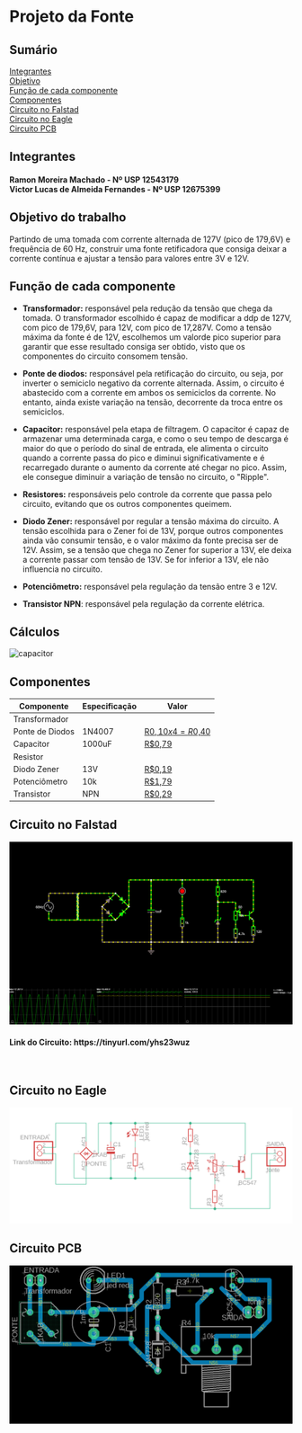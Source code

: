 # Projeto da Fonte

## Sumário
[Integrantes](#Integrantes) <br />
[Objetivo](#objetivo) <br />
[Função de cada componente](#funcao) <br />
[Componentes](#Componentes) <br />
[Circuito no Falstad](#falstad) <br />
[Circuito no Eagle](#eagle) <br />
[Circuito PCB](#pcb) <br />

## Integrantes
<h4> Ramon Moreira Machado - Nº USP 12543179 <br />
Victor Lucas de Almeida Fernandes - Nº USP 12675399 </h4>

<a name="objetivo"> </a>
## Objetivo do trabalho
Partindo de uma tomada com corrente alternada de 127V (pico de 179,6V)
e frequência de 60 Hz, construir uma fonte retificadora que consiga deixar 
a corrente contínua e ajustar a tensão para valores entre 3V e 12V.


<a name="funcao"> </a>
## Função de cada componente

* **Transformador:** 
responsável pela redução da tensão que chega da tomada. O transformador
escolhido é capaz de modificar a ddp de 127V, com pico de 179,6V, para 12V, com pico de 17,287V. Como a tensão máxima 
da fonte é de 12V, escolhemos um valorde pico superior para garantir que esse resultado
consiga ser obtido, visto que os componentes do circuito consomem tensão.

* **Ponte de diodos:** 
responsável pela retificação do circuito, ou seja, por inverter o 
semiciclo negativo da corrente alternada. Assim, o circuito é abastecido com a corrente 
em ambos os semiciclos da corrente. No entanto, ainda existe variação na tensão, decorrente
da troca entre os semiciclos.

* **Capacitor:** 
responsável pela etapa de filtragem. 
O capacitor é capaz de armazenar uma determinada carga, e como o seu tempo de descarga é maior
do que o período do sinal de entrada, ele alimenta o circuito quando a corrente passa do pico e diminui 
significativamente e é recarregado durante o aumento da corrente até chegar no pico. 
Assim, ele consegue diminuir a variação de tensão no circuito, o "Ripple".

* **Resistores:**
responsáveis pelo controle da corrente que passa pelo circuito, 
evitando que os outros componentes queimem.

* **Diodo Zener:**
responsável por regular a tensão máxima do circuito. A tensão escolhida para o Zener foi de 13V, porque 
outros componentes ainda vão consumir tensão, e o valor máximo da fonte precisa ser de 12V. 
Assim, se a tensão que chega no Zener for superior a 13V, ele deixa a corrente passar com tensão de 13V.
Se for inferior a 13V, ele não influencia no circuito.

* **Potenciômetro:**
responsável pela regulação da tensão entre 3 e 12V.

* **Transistor NPN**:
responsável pela regulação da corrente elétrica.

## Cálculos
![capacitor](https://user-images.githubusercontent.com/87901904/127382407-2d539f91-ec64-4b7b-adc1-0101e070e740.png)

## Componentes

| Componente | Especificação | Valor |
| --- | --- | --- |
| Transformador | | |`R$ x`|
| Ponte de Diodos | 1N4007 | [R$0,10 x 4 = R$0,40][diodos] | |
| Capacitor | 1000uF | [R$0,79][capacitor] | |
| Resistor | | | |
| Diodo Zener | 13V | [R$0,19][zener]| |
| Potenciômetro | 10k | [R$1,79][potenciometro] | |
| Transistor | NPN | [R$0,29][npn]| |

[diodos]: https://www.baudaeletronica.com.br/diodo-1n4007.html
[capacitor]: https://www.baudaeletronica.com.br/capacitor-eletrolitico-1000uf-25v.html?gclid=CjwKCAjwgISIBhBfEiwALE19SV9PtG2yy8U5UN-H_dH_FWmCW822ftNFBUs8vyb2IieIiflBTjFcrRoCpP0QAvD_BwE
[zener]: https://www.baudaeletronica.com.br/diodo-zener-1n4743-13v-1w.html?gclid=CjwKCAjwgISIBhBfEiwALE19SRW7bm8yXdRT0GTHfEzPJIUN8f9VPnWAHMp7ED1Eef8v-AIL5G_f7RoC4P0QAvD_BwE
[potenciometro]: https://www.baudaeletronica.com.br/potenciometro-linear-de-10k-10000.html?gclid=CjwKCAjwgISIBhBfEiwALE19SfFnNJtX0-Vd7lZdZ-2e183X3vlfUzLg71sWm2MVyKX1NRZIPBpZ1BoC5EsQAvD_BwE
[npn]: https://www.baudaeletronica.com.br/transistor-npn-2n2222.html?gclid=CjwKCAjwgISIBhBfEiwALE19SU9pQN6ihh4v9VTW-1ot3MlpanbD9w5BCGmXj4O_K-mzTs0KxVAMlRoClfwQAvD_BwE

<a name="falstad"> </a>
## Circuito no Falstad
![Circuito Falstad](falstad.png)
<h4>Link do Circuito: https://tinyurl.com/yhs23wuz</h4>
<br \>

<a name="eagle"> </a>
## Circuito no Eagle
![Circuito Eagle](circuitoEagle.png)

<a name="pcb"> </a>
## Circuito PCB
![Circuito PCB](pcb.png)
